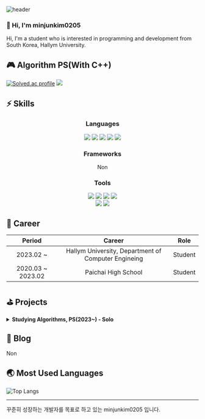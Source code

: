 ![header](https://capsule-render.vercel.app/api?type=soft&color=timeGradient&height=300&section=header&text=Hi!%20I'm%20minjunkim0205&fontSize=70)

### 👋 Hi, I'm minjunkim0205
Hi, I'm a student who is interested in programming and development from South Korea, Hallym University.

## 🎮 Algorithm PS(With C++)
[![Solved.ac profile](http://mazassumnida.wtf/api/v2/generate_badge?boj=minjunkim0205)](https://solved.ac/minjunkim0205) <img src="http://mazandi.herokuapp.com/api?handle=minjunkim0205&theme=dark"/>

## ⚡ Skills
<h3 align="center"><b>Languages</b></h3>
<p align="center">
<img src="https://img.shields.io/badge/C-A8B9CC?style=for-the-badge&logo=c&logoColor=white">
<img src="https://img.shields.io/badge/C++-00599C?style=for-the-badge&logo=c%2B%2B&logoColor=white">
<img src="https://img.shields.io/badge/Python-3776AB?style=for-the-badge&logo=python&logoColor=white">
<img src="https://img.shields.io/badge/JavaScript-F7DF1E?style=for-the-badge&logo=javascript&logoColor=white">
<img src="https://img.shields.io/badge/Html-E34F26?style=for-the-badge&logo=html5&logoColor=white">
</p>

<h3 align="center"><b>Frameworks</b></h3>
<p align="center">
Non
</p>

<h3 align="center"><b>Tools</b></h3>
<p align="center">
<img src="https://img.shields.io/badge/Clion-000000?style=for-the-badge&logo=clion&logoColor=white">
<img src="https://img.shields.io/badge/IntelliJ-000000?style=for-the-badge&logo=intellijidea&logoColor=white">
<img src="https://img.shields.io/badge/PyCharm-000000?style=for-the-badge&logo=pycharm&logoColor=white">
<img src="https://img.shields.io/badge/WebStorm-000000?style=for-the-badge&logo=webstorm&logoColor=white">
<br>
<img src="https://img.shields.io/badge/Markdown-000000?style=for-the-badge&logo=markdown&logoColor=white">
<img src="https://img.shields.io/badge/LaTex-008080?style=for-the-badge&logo=latex&logoColor=white">
</p>

## 🚀 Career
|      Period       |                       Career                        |  Role   |
|:-----------------:|:---------------------------------------------------:|:-------:|
|     2023.02 ~     | Hallym University, Department of Computer Engineing | Student |
| 2020.03 ~ 2023.02 |                Paichai High School                  | Student |

## ⛳️ Projects
<details>
<summary> <b> Studying Algorithms, PS(2023~) - Solo </b> </summary>

### 🏬 [Solved Ac](https://solved.ac/profile/minjunkim0205)
- [![Solved.ac mini profile](http://mazassumnida.wtf/api/mini/generate_badge?boj=minjunkim0205)](https://solved.ac/profile/minjunkim0205)
  <img src="https://img.shields.io/badge/C++-00599C?flat-square&logo=c%2B%2B&logoColor=white">
- 1일 1문제 이상 해결
</details>

## 📖 Blog
Non

## 🌏 Most Used Languages
![Top Langs](https://github-readme-stats.vercel.app/api/top-langs/?username=minjunkim0205&layout=compact&theme=dark)

---
꾸준히 성장하는 개발자를 목표로 하고 있는 minjunkim0205 입니다.
